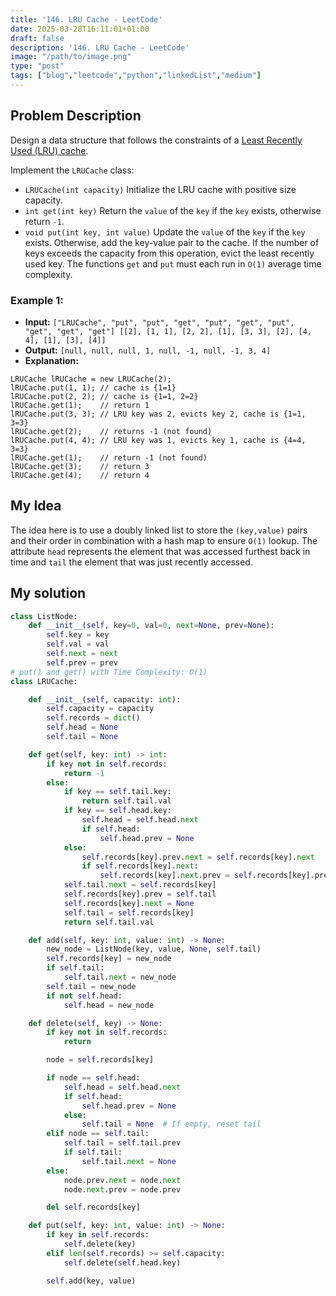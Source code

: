 ```yaml
---
title: '146. LRU Cache - LeetCode'
date: 2025-03-28T16:11:01+01:00
draft: false
description: '146. LRU Cache - LeetCode'
image: "/path/to/image.png"
type: "post"
tags: ["blog","leetcode","python","linkedList","medium"]
---
```

## Problem Description

Design a data structure that follows the constraints of a [Least Recently Used (LRU) cache](https://en.wikipedia.org/wiki/Cache_replacement_policies#LRU).

Implement the `LRUCache` class:

* `LRUCache(int capacity)` Initialize the LRU cache with positive size capacity.
* `int get(int key)` Return the `value` of the `key` if the `key` exists, otherwise return `-1`.
* `void put(int key, int value)` Update the `value` of the `key` if the `key` exists. Otherwise, add the key-value pair to the cache. If the number of keys exceeds the capacity from this operation, evict the least recently used key.
The functions `get` and `put` must each run in `O(1)` average time complexity.

### Example 1:
* **Input:** `["LRUCache", "put", "put", "get", "put", "get", "put", "get", "get", "get"] [[2], [1, 1], [2, 2], [1], [3, 3], [2], [4, 4], [1], [3], [4]]`
* **Output:** `[null, null, null, 1, null, -1, null, -1, 3, 4]`
* **Explanation:**
```
LRUCache lRUCache = new LRUCache(2);
lRUCache.put(1, 1); // cache is {1=1}
lRUCache.put(2, 2); // cache is {1=1, 2=2}
lRUCache.get(1);    // return 1
lRUCache.put(3, 3); // LRU key was 2, evicts key 2, cache is {1=1, 3=3}
lRUCache.get(2);    // returns -1 (not found)
lRUCache.put(4, 4); // LRU key was 1, evicts key 1, cache is {4=4, 3=3}
lRUCache.get(1);    // return -1 (not found)
lRUCache.get(3);    // return 3
lRUCache.get(4);    // return 4
```
## My Idea

The idea here is to use a doubly linked list to store the `(key,value)` pairs and their order in combination with a hash map to ensure `O(1)` lookup. The attribute `head` represents the element that was accessed furthest back in time and `tail` the element that was just recently accessed.

## My solution
```python
class ListNode:
    def __init__(self, key=0, val=0, next=None, prev=None):
        self.key = key
        self.val = val
        self.next = next
        self.prev = prev
# put() and get() with Time Complexity: O(1)
class LRUCache:

    def __init__(self, capacity: int):
        self.capacity = capacity
        self.records = dict()
        self.head = None
        self.tail = None

    def get(self, key: int) -> int:
        if key not in self.records:
            return -1
        else:
            if key == self.tail.key:
                return self.tail.val
            if key == self.head.key:
                self.head = self.head.next
                if self.head:
                    self.head.prev = None
            else:
                self.records[key].prev.next = self.records[key].next
                if self.records[key].next:
                    self.records[key].next.prev = self.records[key].prev
            self.tail.next = self.records[key]
            self.records[key].prev = self.tail
            self.records[key].next = None
            self.tail = self.records[key]
            return self.tail.val

    def add(self, key: int, value: int) -> None:
        new_node = ListNode(key, value, None, self.tail)
        self.records[key] = new_node
        if self.tail:
            self.tail.next = new_node
        self.tail = new_node
        if not self.head:
            self.head = new_node

    def delete(self, key) -> None:
        if key not in self.records:
            return

        node = self.records[key]

        if node == self.head:
            self.head = self.head.next
            if self.head:
                self.head.prev = None
            else:
                self.tail = None  # If empty, reset tail
        elif node == self.tail:
            self.tail = self.tail.prev
            if self.tail:
                self.tail.next = None
        else:
            node.prev.next = node.next
            node.next.prev = node.prev

        del self.records[key]

    def put(self, key: int, value: int) -> None:
        if key in self.records:
            self.delete(key)
        elif len(self.records) >= self.capacity:
            self.delete(self.head.key)

        self.add(key, value)

```
